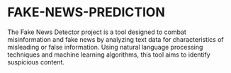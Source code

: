 # FAKE-NEWS-PREDICTION
The Fake News Detector project is a tool designed to combat misinformation and fake news by analyzing text data for characteristics of misleading or false information. Using natural language processing techniques and machine learning algorithms, this tool aims to identify suspicious content.
